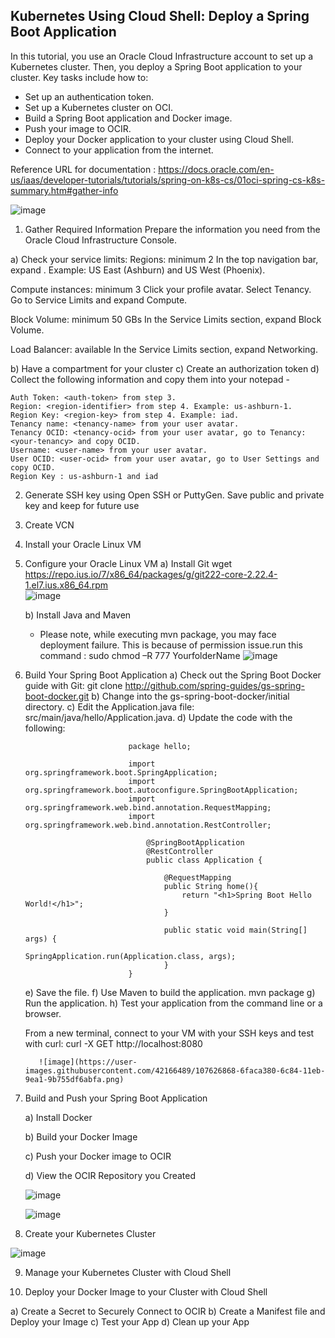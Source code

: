 Kubernetes Using Cloud Shell: Deploy a Spring Boot Application
-----------------------------------------------------------------
In this tutorial, you use an Oracle Cloud Infrastructure account to set up a Kubernetes cluster. Then, you deploy a Spring Boot application to your cluster. Key tasks include how to:

- Set up an authentication token.
- Set up a Kubernetes cluster on OCI.
- Build a Spring Boot application and Docker image.
- Push your image to OCIR.
- Deploy your Docker application to your cluster using Cloud Shell.
- Connect to your application from the internet.

Reference URL for documentation : https://docs.oracle.com/en-us/iaas/developer-tutorials/tutorials/spring-on-k8s-cs/01oci-spring-cs-k8s-summary.htm#gather-info



![image](https://user-images.githubusercontent.com/42166489/107624419-d760ef80-6c80-11eb-8c00-c0de932e239b.png)


1. Gather Required Information
Prepare the information you need from the Oracle Cloud Infrastructure Console.

a) Check your service limits:
  Regions: minimum 2
   In the top navigation bar, expand <region>. Example: US East (Ashburn) and US West (Phoenix).

  Compute instances: minimum 3
   Click your profile avatar. Select Tenancy. Go to Service Limits and expand Compute.

  Block Volume: minimum 50 GBs
   In the Service Limits section, expand Block Volume.

  Load Balancer: available
   In the Service Limits section, expand Networking.
 
 b) Have a compartment for your cluster
 c) Create an authorization token
 d) Collect the following information and copy them into your notepad -
 

    Auth Token: <auth-token> from step 3.
    Region: <region-identifier> from step 4. Example: us-ashburn-1.
    Region Key: <region-key> from step 4. Example: iad.
    Tenancy name: <tenancy-name> from your user avatar.
    Tenancy OCID: <tenancy-ocid> from your user avatar, go to Tenancy:<your-tenancy> and copy OCID.
    Username: <user-name> from your user avatar.
    User OCID: <user-ocid> from your user avatar, go to User Settings and copy OCID.
    Region Key : us-ashburn-1 and iad

2. Generate SSH key using Open SSH or PuttyGen. Save public and private key and keep for future use
3. Create VCN
4. Install your Oracle Linux VM
5. Configure your Oracle Linux VM
  a) Install Git
     wget https://repo.ius.io/7/x86_64/packages/g/git222-core-2.22.4-1.el7.ius.x86_64.rpm  
    ![image](https://user-images.githubusercontent.com/42166489/107626717-37a56080-6c84-11eb-92f2-24f5f4ab6426.png)
     
   b) Install Java and Maven
   
     - Please note, while executing mvn package, you may face deployment failure. This is because of permission issue.run this command :  sudo chmod –R 777 YourfolderName
     ![image](https://user-images.githubusercontent.com/42166489/107626779-4ab83080-6c84-11eb-9a4b-9f3821bec28c.png)

6. Build Your Spring Boot Application
   a) Check out the Spring Boot Docker guide with Git:
      git clone http://github.com/spring-guides/gs-spring-boot-docker.git
   b)  Change into the gs-spring-boot-docker/initial directory.
   c)  Edit the Application.java file: src/main/java/hello/Application.java.
   d)  Update the code with the following:   
                        
                              package hello;

                              import org.springframework.boot.SpringApplication;
                              import org.springframework.boot.autoconfigure.SpringBootApplication;
                              import org.springframework.web.bind.annotation.RequestMapping;
                              import org.springframework.web.bind.annotation.RestController;

                                  @SpringBootApplication
                                  @RestController
                                  public class Application {

                                      @RequestMapping
                                      public String home(){
                                          return "<h1>Spring Boot Hello World!</h1>";
                                      }

                                      public static void main(String[] args) {
                                          SpringApplication.run(Application.class, args);
                                      }
                              }
                    
   e) Save the file.
   f) Use Maven to build the application.
      mvn package
   g) Run the application.
   h) Test your application from the command line or a browser.

      From a new terminal, connect to your VM with your SSH keys and test with curl:
          curl -X GET http://localhost:8080
          
          ![image](https://user-images.githubusercontent.com/42166489/107626868-6faca380-6c84-11eb-9ea1-9b755df6abfa.png)

               
7. Build and Push your Spring Boot Application

   a) Install Docker
   
   b) Build your Docker Image
   
   c) Push your Docker image to OCIR
   
   d) View the OCIR Repository you Created
   
   ![image](https://user-images.githubusercontent.com/42166489/107628296-720ffd00-6c86-11eb-8576-3c524ed1ba06.png)
   
   
   ![image](https://user-images.githubusercontent.com/42166489/107628311-79370b00-6c86-11eb-8b47-618996c9077e.png)


8. Create your Kubernetes Cluster

  ![image](https://user-images.githubusercontent.com/42166489/107628661-fbbfca80-6c86-11eb-9f8e-f31f4fc19fdb.png)
  
9. Manage your Kubernetes Cluster with Cloud Shell

10. Deploy your Docker Image to your Cluster with Cloud Shell

  a) Create a Secret to Securely Connect to OCIR
  b) Create a Manifest file and Deploy your Image
  c) Test your App
  d) Clean up your App
  

